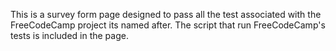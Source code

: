 This is a survey form page designed to pass all the test associated with the FreeCodeCamp project its named after. 
The script that run FreeCodeCamp's tests is included in the page. 
